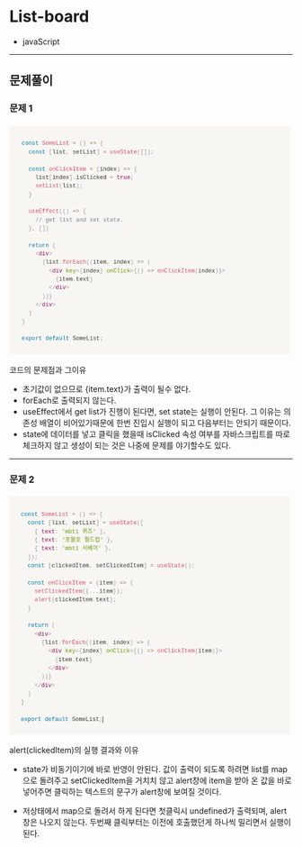# List-board 
- javaScript

---

## 문제풀이

### 문제 1

<img src="./images/문제 1.png" width="500px">

코드의 문제점과 그이유

- 초기값이 없으므로 {item.text}가 출력이 될수 없다.
- forEach로 출력되지 않는다.
- useEffect에서 get list가 진행이 된다면, set state는 실행이 안된다. 그 이유는 의존성 배열이 비어있기때문에 한번 진입시 실행이 되고 다음부터는 안되기 때문이다.
- state에 데이터를 넣고 클릭을 했을때 isClicked 속성 여부를 자바스크립트를 따로 체크하지 않고 생성이 되는 것은 나중에 문제를 야기할수도 있다.

---

### 문제 2

<img src="./images/문제 2.png" width="500px">

alert(clickedItem)의 실행 결과와 이유

- state가 비동기이기에 바로 반영이 안된다. 값이 출력이 되도록 하려면 list를 map으로 돌려주고 setClickedItem을 거치치 않고 alert창에 item을 받아 온 값을 바로 넣어주면 클릭하는 텍스트의 문구가 alert창에 보여질 것이다.

- 저상태에서 map으로 돌려서 하게 된다면 첫클릭시 undefined가 출력되며, alert창은 나오지 않는다. 두번째 클릭부터는 이전에 호출했던게 하나씩 밀리면서 실행이 된다.
